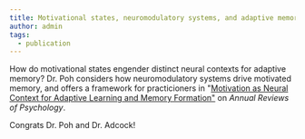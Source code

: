 ```yaml
---
title: Motivational states, neuromodulatory systems, and adaptive memory. Read Dr. Poh's review paper on the Annual Reviews of Psychology!
author: admin
tags:
  - publication
---
```

<p> How do motivational states engender distinct neural contexts for adaptive memory? Dr. Poh considers how neuromodulatory systems drive motivated memory, and offers a framework for practicioners in "<a href="url">Motivation as Neural Context for Adaptive Learning and Memory Formation"</a> on <i>Annual Reviews of Psychology</i>. </p>

<p> Congrats Dr. Poh and Dr. Adcock!</p>

